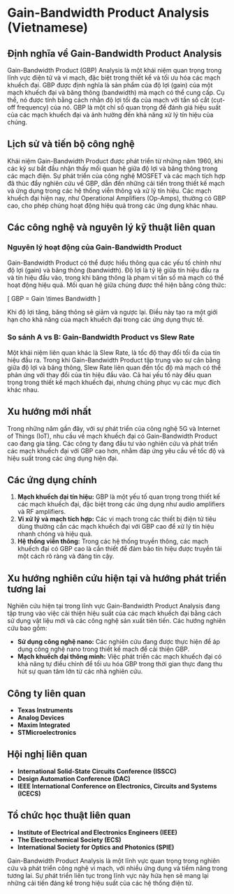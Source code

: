 # Gain-Bandwidth Product Analysis (Vietnamese)

## Định nghĩa về Gain-Bandwidth Product Analysis

Gain-Bandwidth Product (GBP) Analysis là một khái niệm quan trọng trong lĩnh vực điện tử và vi mạch, đặc biệt trong thiết kế và tối ưu hóa các mạch khuếch đại. GBP được định nghĩa là sản phẩm của độ lợi (gain) của một mạch khuếch đại và băng thông (bandwidth) mà mạch có thể cung cấp. Cụ thể, nó được tính bằng cách nhân độ lợi tối đa của mạch với tần số cắt (cut-off frequency) của nó. GBP là một chỉ số quan trọng để đánh giá hiệu suất của các mạch khuếch đại và ảnh hưởng đến khả năng xử lý tín hiệu của chúng.

## Lịch sử và tiến bộ công nghệ

Khái niệm Gain-Bandwidth Product được phát triển từ những năm 1960, khi các kỹ sư bắt đầu nhận thấy mối quan hệ giữa độ lợi và băng thông trong các mạch điện. Sự phát triển của công nghệ MOSFET và các mạch tích hợp đã thúc đẩy nghiên cứu về GBP, dẫn đến những cải tiến trong thiết kế mạch và ứng dụng trong các hệ thống viễn thông và xử lý tín hiệu. Các mạch khuếch đại hiện nay, như Operational Amplifiers (Op-Amps), thường có GBP cao, cho phép chúng hoạt động hiệu quả trong các ứng dụng khác nhau.

## Các công nghệ và nguyên lý kỹ thuật liên quan

### Nguyên lý hoạt động của Gain-Bandwidth Product

Gain-Bandwidth Product có thể được hiểu thông qua các yếu tố chính như độ lợi (gain) và băng thông (bandwidth). Độ lợi là tỷ lệ giữa tín hiệu đầu ra và tín hiệu đầu vào, trong khi băng thông là phạm vi tần số mà mạch có thể hoạt động hiệu quả. Mối quan hệ giữa chúng được thể hiện bằng công thức:

\[ GBP = Gain \times Bandwidth \]

Khi độ lợi tăng, băng thông sẽ giảm và ngược lại. Điều này tạo ra một giới hạn cho khả năng của mạch khuếch đại trong các ứng dụng thực tế.

### So sánh A vs B: Gain-Bandwidth Product vs Slew Rate

Một khái niệm liên quan khác là Slew Rate, là tốc độ thay đổi tối đa của tín hiệu đầu ra. Trong khi Gain-Bandwidth Product tập trung vào sự cân bằng giữa độ lợi và băng thông, Slew Rate liên quan đến tốc độ mà mạch có thể phản ứng với thay đổi của tín hiệu đầu vào. Cả hai yếu tố này đều quan trọng trong thiết kế mạch khuếch đại, nhưng chúng phục vụ các mục đích khác nhau.

## Xu hướng mới nhất

Trong những năm gần đây, với sự phát triển của công nghệ 5G và Internet of Things (IoT), nhu cầu về mạch khuếch đại có Gain-Bandwidth Product cao đang gia tăng. Các công ty đang đầu tư vào nghiên cứu và phát triển các mạch khuếch đại với GBP cao hơn, nhằm đáp ứng yêu cầu về tốc độ và hiệu suất trong các ứng dụng hiện đại.

## Các ứng dụng chính

1. **Mạch khuếch đại tín hiệu:** GBP là một yếu tố quan trọng trong thiết kế các mạch khuếch đại, đặc biệt trong các ứng dụng như audio amplifiers và RF amplifiers.
2. **Vi xử lý và mạch tích hợp:** Các vi mạch trong các thiết bị điện tử tiêu dùng thường cần các mạch khuếch đại với GBP cao để xử lý tín hiệu nhanh chóng và hiệu quả.
3. **Hệ thống viễn thông:** Trong các hệ thống truyền thông, các mạch khuếch đại có GBP cao là cần thiết để đảm bảo tín hiệu được truyền tải một cách rõ ràng và đáng tin cậy.

## Xu hướng nghiên cứu hiện tại và hướng phát triển tương lai

Nghiên cứu hiện tại trong lĩnh vực Gain-Bandwidth Product Analysis đang tập trung vào việc cải thiện hiệu suất của các mạch khuếch đại bằng cách sử dụng vật liệu mới và các công nghệ sản xuất tiên tiến. Các hướng nghiên cứu bao gồm:

- **Sử dụng công nghệ nano:** Các nghiên cứu đang được thực hiện để áp dụng công nghệ nano trong thiết kế mạch để cải thiện GBP.
- **Mạch khuếch đại thông minh:** Việc phát triển các mạch khuếch đại có khả năng tự điều chỉnh để tối ưu hóa GBP trong thời gian thực đang thu hút sự quan tâm lớn từ các nhà nghiên cứu.

## Công ty liên quan

- **Texas Instruments**
- **Analog Devices**
- **Maxim Integrated**
- **STMicroelectronics**

## Hội nghị liên quan

- **International Solid-State Circuits Conference (ISSCC)**
- **Design Automation Conference (DAC)**
- **IEEE International Conference on Electronics, Circuits and Systems (ICECS)**

## Tổ chức học thuật liên quan

- **Institute of Electrical and Electronics Engineers (IEEE)**
- **The Electrochemical Society (ECS)**
- **International Society for Optics and Photonics (SPIE)**

Gain-Bandwidth Product Analysis là một lĩnh vực quan trọng trong nghiên cứu và phát triển công nghệ vi mạch, với nhiều ứng dụng và tiềm năng trong tương lai. Sự phát triển liên tục trong lĩnh vực này hứa hẹn sẽ mang lại những cải tiến đáng kể trong hiệu suất của các hệ thống điện tử.